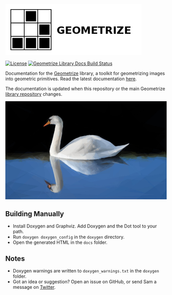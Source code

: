 [![Geometrize Logo](https://github.com/Tw1ddle/geometrize-lib-docs/blob/master/screenshots/logo.png?raw=true "Geometrize library logo")](https://www.geometrize.co.uk/)

[![License](https://img.shields.io/:license-mit-blue.svg?style=flat-square)](https://github.com/Tw1ddle/geometrize-lib-docs/blob/master/LICENSE)
[![Geometrize Library Docs Build Status](https://ci.appveyor.com/api/projects/status/github/Tw1ddle/geometrize-lib-docs?branch=master&svg=true)](https://ci.appveyor.com/project/Tw1ddle/geometrize-lib-docs)

Documentation for the [Geometrize](https://www.geometrize.co.uk/) library, a toolkit for geometrizing images into geometric primitives. Read the latest documentation [here](https://docs.geometrize.co.uk).

The documentation is updated when this repository or the main Geometrize [library repository](https://github.com/Tw1ddle/geometrize-lib) changes.

[![Geometrized Swan](https://github.com/Tw1ddle/geometrize-lib-docs/blob/master/screenshots/geometrized_swan.jpg?raw=true "Geometrized Swan")](https://www.geometrize.co.uk/)

## Building Manually
 * Install Doxygen and Graphviz. Add Doxygen and the Dot tool to your path.
 * Run ```doxygen doxygen_config``` in the ```doxygen``` directory.
 * Open the generated HTML in the ```docs``` folder.

## Notes
 * Doxygen warnings are written to ```doxygen_warnings.txt``` in the ```doxygen``` folder.
 * Got an idea or suggestion? Open an issue on GitHub, or send Sam a message on [Twitter](https://twitter.com/Sam_Twidale).